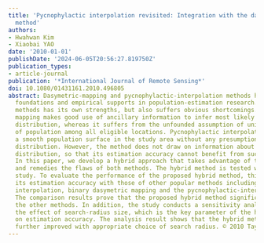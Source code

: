 ```yaml
---
title: 'Pycnophylactic interpolation revisited: Integration with the dasymetric-mapping
  method'
authors:
- Hwahwan Kim
- Xiaobai YAO
date: '2010-01-01'
publishDate: '2024-06-05T20:56:27.819750Z'
publication_types:
- article-journal
publication: '*International Journal of Remote Sensing*'
doi: 10.1080/01431161.2010.496805
abstract: Dasymetric-mapping and pycnophylactic-interpolation methods have solid theoretical
  foundations and empirical supports in population-estimation research. Each of the
  methods has its own strengths, but also suffers obvious shortcomings. Dasymetric
  mapping makes good use of ancillary information to infer most likely population
  distribution, whereas it suffers from the unfounded assumption of uniform distribution
  of population among all eligible locations. Pycnophylactic interpolation warrants
  a smooth population surface in the study area without any presumption of uniform
  distribution. However, the method does not draw on information about real population
  distribution, so that its estimation accuracy cannot benefit from such useful information.
  In this paper, we develop a hybrid approach that takes advantage of the strengths
  and remedies the flaws of both methods. The hybrid method is tested with a case
  study. To evaluate the performance of the proposed hybrid method, this study compares
  its estimation accuracy with those of other popular methods including areal-weighting
  interpolation, binary dasymetric mapping and the pycnophylactic-interpolation method.
  The comparison results prove that the proposed hybrid method significantly outperforms
  the other methods. In addition, the study conducts a sensitivity analysis to examine
  the effect of search-radius size, which is the key parameter of the hybrid method,
  on estimation accuracy. The analysis result shows that the hybrid method can be
  further improved with appropriate choice of search radius. © 2010 Taylor & Francis.
---
```

